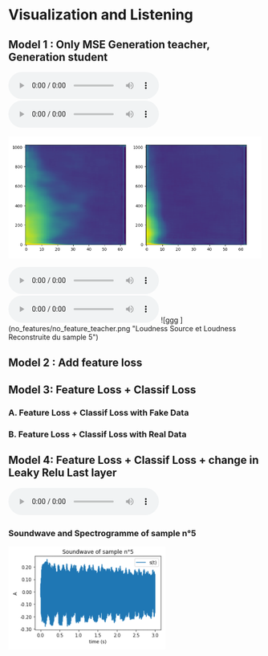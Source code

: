 # Visualization and Listening

## Model 1 : Only MSE Generation teacher, Generation student 
<audio controls>
  <source src="samples/to_rgb_nofeatures_0.mp3" type="audio/mp3">
Your browser does not support the audio element.
</audio>

<audio controls>
  <source src="no_features/to_rgb_nofeatures_1.mp3" type="audio/mp3">
Your browser does not support the audio element.
</audio>

![ggg ](no_features/no_feature_student.png "Loudness Source et Loudness Reconstruite du sample 5")

<audio controls>
  <source src="no_features/teacher0.mp3" type="audio/mp3">
Your browser does not support the audio element.
</audio>

<audio controls>
  <source src="no_features/teacher0.mp3" type="audio/mp3">
Your browser does not support the audio element.
</audio>
![ggg ](no_features/no_feature_teacher.png "Loudness Source et Loudness Reconstruite du sample 5")

## Model 2 : Add feature loss

## Model 3: Feature Loss + Classif Loss

### A. Feature Loss + Classif Loss with Fake Data

### B. Feature Loss + Classif Loss with  Real Data

## Model 4: Feature Loss + Classif Loss + change in Leaky Relu Last layer 


<audio controls>
  <source src="samples/sample_source_5.wav" type="audio/wav">
Your browser does not support the audio element.
</audio>

### Soundwave and Spectrogramme of sample n°5
![ggg ](Images/soundwave_5.png "Loudness Source et Loudness Reconstruite du sample 5")


